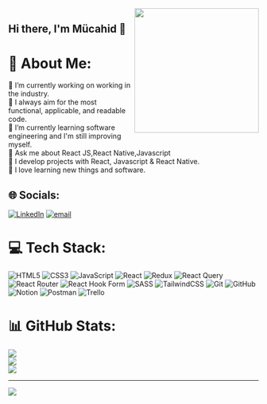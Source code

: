 <img src="https://media.giphy.com/media/JDKxRN0Bvmm2c/giphy.gif" align="right" widht="400" height="250">

## Hi there, I'm Mücahid 👋

# 💫 About Me:
🔭 I’m currently working on working in the industry.<br>👀 I always aim for the most functional, applicable, and readable code.<br>🌱 I’m currently learning  software engineering and I'm still improving myself.<br>💬 Ask me about React JS,React Native,Javascript<br>🔮 I develop projects with React, Javascript & React Native.<br>🤭 I love learning new things and software.


## 🌐 Socials:
[![LinkedIn](https://img.shields.io/badge/LinkedIn-%230077B5.svg?logo=linkedin&logoColor=white)](https://linkedin.com/in/mucahid-ekmekci) [![email](https://img.shields.io/badge/Email-D14836?logo=gmail&logoColor=white)](mailto:mucahid2016@gmail.com) 

# 💻 Tech Stack:
![HTML5](https://img.shields.io/badge/html5-%23E34F26.svg?style=for-the-badge&logo=html5&logoColor=white) ![CSS3](https://img.shields.io/badge/css3-%231572B6.svg?style=for-the-badge&logo=css3&logoColor=white) ![JavaScript](https://img.shields.io/badge/javascript-%23323330.svg?style=for-the-badge&logo=javascript&logoColor=%23F7DF1E) ![React](https://img.shields.io/badge/react-%2320232a.svg?style=for-the-badge&logo=react&logoColor=%2361DAFB) ![Redux](https://img.shields.io/badge/redux-%23593d88.svg?style=for-the-badge&logo=redux&logoColor=white) ![React Query](https://img.shields.io/badge/-React%20Query-FF4154?style=for-the-badge&logo=react%20query&logoColor=white) ![React Router](https://img.shields.io/badge/React_Router-CA4245?style=for-the-badge&logo=react-router&logoColor=white) ![React Hook Form](https://img.shields.io/badge/React%20Hook%20Form-%23EC5990.svg?style=for-the-badge&logo=reacthookform&logoColor=white) ![SASS](https://img.shields.io/badge/SASS-hotpink.svg?style=for-the-badge&logo=SASS&logoColor=white) ![TailwindCSS](https://img.shields.io/badge/tailwindcss-%2338B2AC.svg?style=for-the-badge&logo=tailwind-css&logoColor=white) ![Git](https://img.shields.io/badge/git-%23F05033.svg?style=for-the-badge&logo=git&logoColor=white) ![GitHub](https://img.shields.io/badge/github-%23121011.svg?style=for-the-badge&logo=github&logoColor=white) ![Notion](https://img.shields.io/badge/Notion-%23000000.svg?style=for-the-badge&logo=notion&logoColor=white) ![Postman](https://img.shields.io/badge/Postman-FF6C37?style=for-the-badge&logo=postman&logoColor=white) ![Trello](https://img.shields.io/badge/Trello-%23026AA7.svg?style=for-the-badge&logo=Trello&logoColor=white)
# 📊 GitHub Stats:
![](https://github-readme-stats.vercel.app/api?username=mucahid2016&theme=dark&hide_border=true&include_all_commits=false&count_private=false)<br/>
![](https://nirzak-streak-stats.vercel.app/?user=mucahid2016&theme=dark&hide_border=true)<br/>
![](https://github-readme-stats.vercel.app/api/top-langs/?username=mucahid2016&theme=dark&hide_border=true&include_all_commits=false&count_private=false&layout=compact)

---
[![](https://visitcount.itsvg.in/api?id=mucahid2016&icon=0&color=0)](https://visitcount.itsvg.in)

